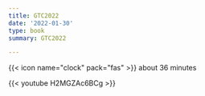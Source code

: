 ```yaml
---
title: GTC2022
date: '2022-01-30'
type: book
summary: GTC2022

---
```


{{< icon name="clock" pack="fas" >}} about 36 minutes

{{< youtube H2MGZAc6BCg >}}

[](../authors/Jianzong-Wang/)